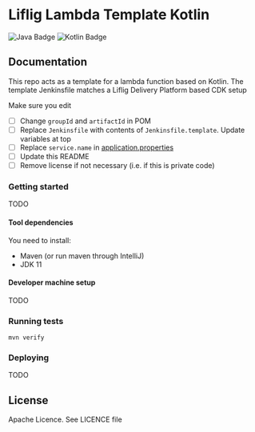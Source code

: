 # Liflig Lambda Template Kotlin

![Java Badge](https://img.shields.io/badge/java-11-blue?logo=java)
![Kotlin Badge](https://img.shields.io/badge/kotlin--blue?logo=kotlin)

## Documentation
This repo acts as a template for a lambda function based on Kotlin. The template Jenkinsfile matches a
Liflig Delivery Platform based CDK setup

Make sure you edit
- [ ] Change `groupId` and `artifactId` in POM
- [ ] Replace `Jenkinsfile` with contents of `Jenkinsfile.template`. Update variables at top
- [ ] Replace `service.name` in [application.properties](src/main/resources-filtered/application.properties)
- [ ] Update this README
- [ ] Remove license if not necessary (i.e. if this is private code)

### Getting started
TODO

#### Tool dependencies

You need to install:
- Maven (or run maven through IntelliJ)
- JDK 11

#### Developer machine setup
TODO

### Running tests

```shell
mvn verify
```

### Deploying
TODO

## License
Apache Licence. See LICENCE file

